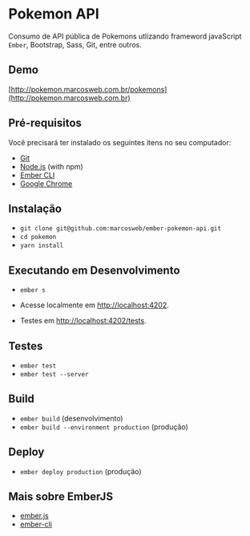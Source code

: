 # Pokemon API

Consumo de API pública de Pokemons utlizando frameword javaScript `Ember`, Bootstrap, Sass, Git, entre outros.

## Demo

[http://pokemon.marcosweb.com.br/pokemons](http://pokemon.marcosweb.com.br)

## Pré-requisitos

Você precisará ter instalado os seguintes itens no seu computador:

* [Git](https://git-scm.com/)
* [Node.js](https://nodejs.org/) (with npm)
* [Ember CLI](https://ember-cli.com/)
* [Google Chrome](https://google.com/chrome/)

## Instalação

* `git clone git@github.com:marcosweb/ember-pokemon-api.git`
* `cd pokemon`
* `yarn install`

## Executando em Desenvolvimento

* `ember s`

* Acesse localmente em [http://localhost:4202](http://localhost:4200).
* Testes em [http://localhost:4202/tests](http://localhost:4200/tests).


## Testes

* `ember test`
* `ember test --server`

## Build

* `ember build` (desenvolvimento)
* `ember build --environment production` (produção)

## Deploy

* `ember deploy production` (produção)

## Mais sobre EmberJS

* [ember.js](https://emberjs.com/)
* [ember-cli](https://ember-cli.com/)
